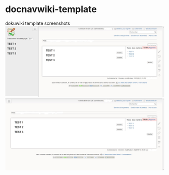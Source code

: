 # docnavwiki-template
dokuwiki template screenshots
![alt text](https://github.com/Vincent31Fr/docnavwiki-template/blob/master/screenshots/screenshots_1.jpg?raw=true)
![alt text](https://github.com/Vincent31Fr/docnavwiki-template/blob/master/screenshots/screenshots_2.jpg?raw=true)
